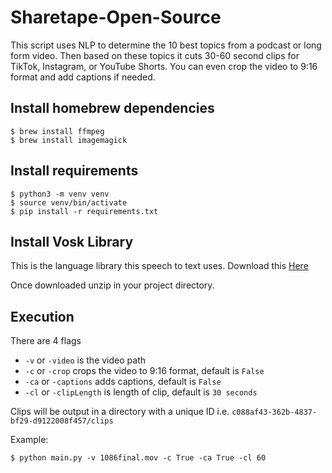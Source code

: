 # Sharetape-Open-Source

This script uses NLP to determine the 10 best topics from a podcast or long form video. Then based on these topics it cuts 30-60 second clips for TikTok, Instagram, or YouTube Shorts. You can even crop the video to 9:16 format and add captions if needed.

## Install homebrew dependencies

```
$ brew install ffmpeg
$ brew install imagemagick
```

## Install requirements

```
$ python3 -m venv venv
$ source venv/bin/activate
$ pip install -r requirements.txt
```

## Install Vosk Library

This is the language library this speech to text uses. Download this [Here](https://alphacephei.com/vosk/models/vosk-model-en-us-0.42-gigaspeech.zip)

Once downloaded unzip in your project directory.

## Execution
There are 4 flags
- `-v` or `-video` is the video path
- `-c` or `-crop` crops the video to 9:16 format, default is `False`
- `-ca` or `-captions` adds captions, default is `False`
- `-cl` or `-clipLength` is length of clip, default is `30 seconds`

Clips will be output in a directory with a unique ID i.e. `c088af43-362b-4837-bf29-d9122008f457/clips`

Example:
```
$ python main.py -v 1086final.mov -c True -ca True -cl 60
```
